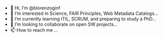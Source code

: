 - 👋 Hi, I’m @blorenzoginf
- 👀 I’m interested in Science, FAIR Principles, Web Metadata Catalogs...
- 🌱 I’m currently learning ITIL, SCRUM, and preparing to study a PhD...
- 💞️ I’m looking to collaborate on open SW projects...
- 📫 How to reach me ...

<!---
blorenzoginf/blorenzoginf is a ✨ special ✨ repository because its `README.md` (this file) appears on your GitHub profile.
You can click the Preview link to take a look at your changes.
--->
